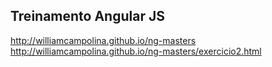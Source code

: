 
## Treinamento Angular JS 

http://williamcampolina.github.io/ng-masters                                                            
http://williamcampolina.github.io/ng-masters/exercicio2.html
